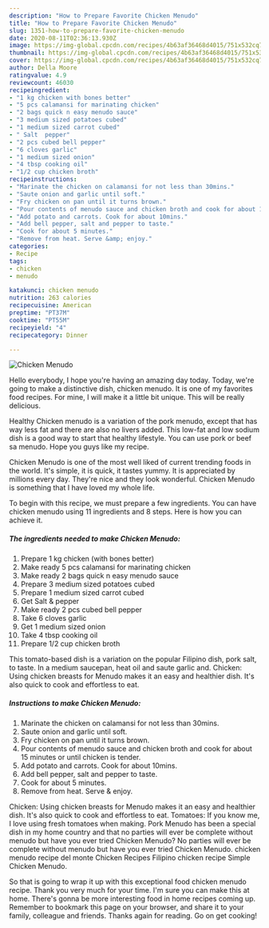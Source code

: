 ```yaml
---
description: "How to Prepare Favorite Chicken Menudo"
title: "How to Prepare Favorite Chicken Menudo"
slug: 1351-how-to-prepare-favorite-chicken-menudo
date: 2020-08-11T02:36:13.930Z
image: https://img-global.cpcdn.com/recipes/4b63af36468d4015/751x532cq70/chicken-menudo-recipe-main-photo.jpg
thumbnail: https://img-global.cpcdn.com/recipes/4b63af36468d4015/751x532cq70/chicken-menudo-recipe-main-photo.jpg
cover: https://img-global.cpcdn.com/recipes/4b63af36468d4015/751x532cq70/chicken-menudo-recipe-main-photo.jpg
author: Della Moore
ratingvalue: 4.9
reviewcount: 46030
recipeingredient:
- "1 kg chicken with bones better"
- "5 pcs calamansi for marinating chicken"
- "2 bags quick n easy menudo sauce"
- "3 medium sized potatoes cubed"
- "1 medium sized carrot cubed"
- " Salt  pepper"
- "2 pcs cubed bell pepper"
- "6 cloves garlic"
- "1 medium sized onion"
- "4 tbsp cooking oil"
- "1/2 cup chicken broth"
recipeinstructions:
- "Marinate the chicken on calamansi for not less than 30mins."
- "Saute onion and garlic until soft."
- "Fry chicken on pan until it turns brown."
- "Pour contents of menudo sauce and chicken broth and cook for about 15 minutes or until chicken is tender."
- "Add potato and carrots. Cook for about 10mins."
- "Add bell pepper, salt and pepper to taste."
- "Cook for about 5 minutes."
- "Remove from heat. Serve &amp; enjoy."
categories:
- Recipe
tags:
- chicken
- menudo

katakunci: chicken menudo 
nutrition: 263 calories
recipecuisine: American
preptime: "PT37M"
cooktime: "PT55M"
recipeyield: "4"
recipecategory: Dinner

---
```



![Chicken Menudo](https://img-global.cpcdn.com/recipes/4b63af36468d4015/751x532cq70/chicken-menudo-recipe-main-photo.jpg)

Hello everybody, I hope you're having an amazing day today. Today, we're going to make a distinctive dish, chicken menudo. It is one of my favorites food recipes. For mine, I will make it a little bit unique. This will be really delicious.

Healthy Chicken menudo is a variation of the pork menudo, except that has way less fat and there are also no livers added. This low-fat and low sodium dish is a good way to start that healthy lifestyle. You can use pork or beef sa menudo. Hope you guys like my recipe.

Chicken Menudo is one of the most well liked of current trending foods in the world. It's simple, it is quick, it tastes yummy. It is appreciated by millions every day. They're nice and they look wonderful. Chicken Menudo is something that I have loved my whole life.


To begin with this recipe, we must prepare a few ingredients. You can have chicken menudo using 11 ingredients and 8 steps. Here is how you can achieve it.

<!--inarticleads1-->

##### The ingredients needed to make Chicken Menudo:

1. Prepare 1 kg chicken (with bones better)
1. Make ready 5 pcs calamansi for marinating chicken
1. Make ready 2 bags quick n easy menudo sauce
1. Prepare 3 medium sized potatoes cubed
1. Prepare 1 medium sized carrot cubed
1. Get  Salt &amp; pepper
1. Make ready 2 pcs cubed bell pepper
1. Take 6 cloves garlic
1. Get 1 medium sized onion
1. Take 4 tbsp cooking oil
1. Prepare 1/2 cup chicken broth


This tomato-based dish is a variation on the popular Filipino dish, pork salt, to taste. In a medium saucepan, heat oil and saute garlic and. Chicken: Using chicken breasts for Menudo makes it an easy and healthier dish. It&#39;s also quick to cook and effortless to eat. 

<!--inarticleads2-->

##### Instructions to make Chicken Menudo:

1. Marinate the chicken on calamansi for not less than 30mins.
1. Saute onion and garlic until soft.
1. Fry chicken on pan until it turns brown.
1. Pour contents of menudo sauce and chicken broth and cook for about 15 minutes or until chicken is tender.
1. Add potato and carrots. Cook for about 10mins.
1. Add bell pepper, salt and pepper to taste.
1. Cook for about 5 minutes.
1. Remove from heat. Serve &amp; enjoy.


Chicken: Using chicken breasts for Menudo makes it an easy and healthier dish. It&#39;s also quick to cook and effortless to eat. Tomatoes: If you know me, I love using fresh tomatoes when making. Pork Menudo has been a special dish in my home country and that no parties will ever be complete without menudo but have you ever tried Chicken Menudo? No parties will ever be complete without menudo but have you ever tried Chicken Menudo. chicken menudo recipe del monte Chicken Recipes Filipino chicken recipe Simple Chicken Menudo. 

So that is going to wrap it up with this exceptional food chicken menudo recipe. Thank you very much for your time. I'm sure you can make this at home. There's gonna be more interesting food in home recipes coming up. Remember to bookmark this page on your browser, and share it to your family, colleague and friends. Thanks again for reading. Go on get cooking!
